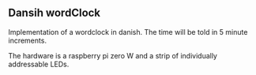 ## Dansih wordClock

Implementation of a wordclock in danish. The time will be told in 5 minute increments.

The hardware is a raspberry pi zero W and a strip of individually addressable LEDs.

